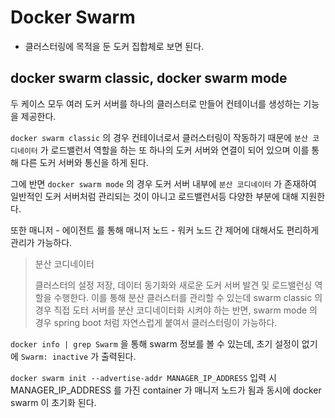 # Docker Swarm

- 클러스터링에 목적을 둔 도커 집합체로 보면 된다.

## docker swarm classic, docker swarm mode

두 케이스 모두 여러 도커 서버를 하나의 클러스터로 만들어 컨테이너를 생성하는 기능을 제공한다.

`docker swarm classic` 의 경우 컨테이너로서 클러스터링이 작동하기 때문에
`분산 코디네이터` 가 로드밸런서 역할을 하는 또 하나의 도커 서버와 연결이 되어 있으며 
이를 통해 다른 도커 서버와 통신을 하게 된다.

그에 반면 `docker swarm mode` 의 경우 도커 서버 내부에 `분산 코디네이터` 가 존재하여 일반적인 도커 서버처럼
관리되는 것이 아니고 로드밸런서등 다양한 부분에 대해 지원한다.

또한 매니저 - 에이전트 를 통해 매니저 노드 - 워커 노드 간 제어에 대해서도 편리하게 관리가 가능하다.

> 분산 코디네이터
> 
> 클러스터의 설정 저장, 데이터 동기화와 새로운 도커 서버 발견 및 로드밸런싱 역할을 수행한다. 이를 통해 분산 클러스터를 관리할 수 있는데
> swarm classic 의 경우 직접 도터 서버를 분산 코디네이터화 시켜야 하는 반면, swarm mode 의 경우 spring boot 처럼
> 자연스럽게 붙여서 클러스터링이 가능하다.

`docker info | grep Swarm` 을 통해 swarm 정보를 볼 수 있는데, 초기 설정이 없기에 `Swarm: inactive` 가 출력된다.

`docker swarm init --advertise-addr MANAGER_IP_ADDRESS` 입력 시 MANAGER_IP_ADDRESS 를 가진 container 가
매니저 노드가 됨과 동시에 docker swarm 이 초기화 된다.